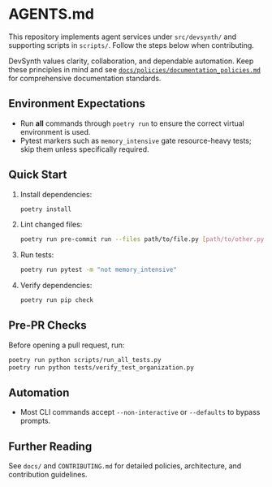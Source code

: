 # AGENTS.md

This repository implements agent services under `src/devsynth/` and supporting scripts in `scripts/`. Follow the steps below when contributing.

DevSynth values clarity, collaboration, and dependable automation. Keep these principles in mind and see [`docs/policies/documentation_policies.md`](docs/policies/documentation_policies.md) for comprehensive documentation standards.

## Environment Expectations

- Run **all** commands through `poetry run` to ensure the correct virtual environment is used.
- Pytest markers such as `memory_intensive` gate resource-heavy tests; skip them unless specifically required.

## Quick Start

1. Install dependencies:

   ```bash
   poetry install
   ```

2. Lint changed files:

   ```bash
   poetry run pre-commit run --files path/to/file.py [path/to/other.py]
   ```

3. Run tests:

   ```bash
   poetry run pytest -m "not memory_intensive"
   ```

4. Verify dependencies:

   ```bash
   poetry run pip check
   ```

## Pre-PR Checks

Before opening a pull request, run:

```bash
poetry run python scripts/run_all_tests.py
poetry run python tests/verify_test_organization.py
```

## Automation

- Most CLI commands accept `--non-interactive` or `--defaults` to bypass prompts.

## Further Reading

See `docs/` and `CONTRIBUTING.md` for detailed policies, architecture, and contribution guidelines.
